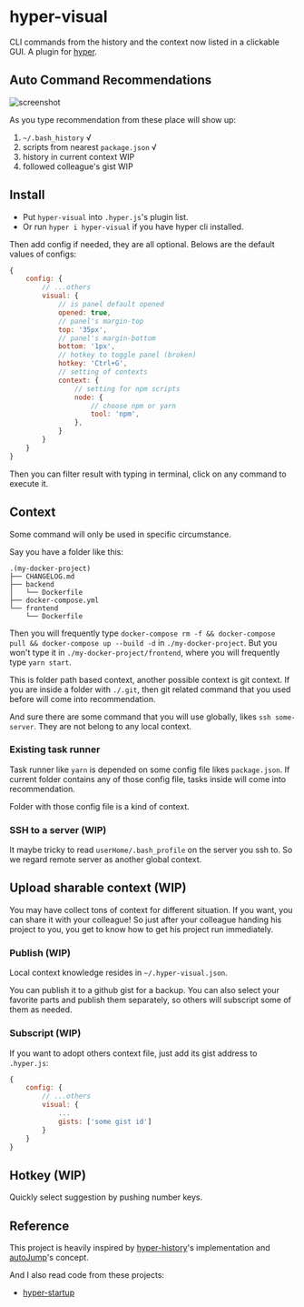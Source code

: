 # hyper-visual

CLI commands from the history and the context now listed in a clickable GUI. A plugin for [hyper](https://hyper.is/).

## Auto Command Recommendations

![screenshot](https://raw.githubusercontent.com/linonetwo/hyper-visual/master/screenshot.png)

As you type recommendation from these place will show up:

1. ```~/.bash_history``` √
1. scripts from nearest ```package.json``` √
1. history in current context WIP
1. followed colleague's gist WIP

## Install

- Put ```hyper-visual``` into ```.hyper.js```'s plugin list.
- Or run ```hyper i hyper-visual``` if you have hyper cli installed.

Then add config if needed, they are all optional. Belows are the default values of configs:

```js
{
    config: {
        // ...others
        visual: {
            // is panel default opened
            opened: true,
            // panel's margin-top
            top: '35px',
            // panel's margin-bottom
            bottom: '1px',
            // hotkey to toggle panel (broken)
            hotkey: 'Ctrl+G',
            // setting of contexts
            context: {
                // setting for npm scripts
                node: {
                    // choose npm or yarn
                    tool: 'npm',
                },
            }
        }
    }
}
```

Then you can filter result with typing in terminal, click on any command to execute it.

## Context

Some command will only be used in specific circumstance.

Say you have a folder like this:

```tree
.(my-docker-project)
├── CHANGELOG.md
├── backend
│   └── Dockerfile
├── docker-compose.yml
└── frontend
    └── Dockerfile
```

Then you will frequently type ```docker-compose rm -f && docker-compose pull && docker-compose up --build -d``` in ```./my-docker-project```. But you won't type it in ```./my-docker-project/frontend```, where you will frequently type ```yarn start```.

This is folder path based context, another possible context is git context. If you are inside a folder with ```./.git```, then git related command that you used before will come into recommendation.

And sure there are some command that you will use globally, likes ```ssh some-server```. They are not belong to any local context.

### Existing task runner

Task runner like ```yarn``` is depended on some config file likes ```package.json```. If current folder contains any of those config file, tasks inside will come into recommendation.

Folder with those config file is a kind of context.

### SSH to a server (WIP)

It maybe tricky to read ```userHome/.bash_profile``` on the server you ssh to. So we regard remote server as another global context.

## Upload sharable context (WIP)

You may have collect tons of context for different situation. If you want, you can share it with your colleague! So just after your colleague handing his project to you, you get to know how to get his project run immediately.

### Publish (WIP)

Local context knowledge resides in ```~/.hyper-visual.json```.

You can publish it to a github gist for a backup.
You can also select your favorite parts and publish them separately, so others will subscript some of them as needed.

### Subscript (WIP)

If you want to adopt others context file, just add its gist address to ```.hyper.js```:

```js
{
    config: {
        // ...others
        visual: {
            ...
            gists: ['some gist id']
        }
    }
}
```

## Hotkey (WIP)

Quickly select suggestion by pushing number keys.

## Reference

This project is heavily inspired by [hyper-history](https://github.com/garyxuehong/hyper-history)'s implementation and [autoJump](https://github.com/wting/autojump)'s concept.

And I also read code from these projects:

- [hyper-startup](https://github.com/curz46/hyper-startup/blob/master/index.js)
